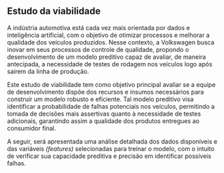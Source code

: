 ## Estudo da viabilidade

A indústria automotiva está cada vez mais orientada por dados e inteligência artificial, com o objetivo de otimizar processos e melhorar a qualidade dos veículos produzidos. Nesse contexto, a Volkswagen busca inovar em seus processos de controle de qualidade, propondo o desenvolvimento de um modelo preditivo capaz de avaliar, de maneira antecipada, a necessidade de testes de rodagem nos veículos logo após saírem da linha de produção.

Este estudo de viabilidade tem como objetivo principal avaliar se a equipe de desenvolvimento dispõe dos recursos e insumos necessários para construir um modelo robusto e eficiente. Tal modelo preditivo visa identificar a probabilidade de falhas potenciais nos veículos, permitindo a tomada de decisões mais assertivas quanto à necessidade de testes adicionais, garantindo assim a qualidade dos produtos entregues ao consumidor final.

A seguir, será apresentada uma análise detalhada dos dados disponíveis e das variáveis *(features)* selecionadas para treinar o modelo, com o intuito de verificar sua capacidade preditiva e precisão em identificar possíveis falhas.


